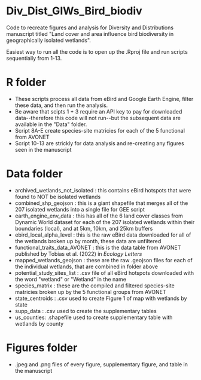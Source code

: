 # Div_Dist_GIWs_Bird_biodiv
Code to recreate figures and analysis for Diversity and Distributions manuscript titled "Land cover and area influence bird biodiversity in geographically isolated wetlands".

Easiest way to run all the code is to open up the .Rproj file and run scripts sequentially from 1-13.

# R folder
  - These scripts process all data from eBird and Google Earth Engine, filter these data, and then run the analysis.
  - Be aware that scipts 1 + 3 require an API key to pay for downloaded data--therefore this code will not run--but the subsequent data are available in the "Data" folder. 
  - Script 8A-E create species-site matricies for each of the 5 functional from AVONET
  - Script 10-13 are strickly for data analysis and re-creating any figures seen in the manuscript

# Data folder
  - archived_wetlands_not_isolated : this contains eBird hotspots that were found to NOT be isolated wetlands
  - combined_shp_geojson : this is a giant shapefile that merges all of the 207 isolated wetlands into a single file for GEE script
  - earth_engine_env_data : this has all of the 6 land cover classes from Dynamic World dataset for each of the 207 isolated wetlands within their boundaries (local), and at 5km, 10km, and 25km buffers
  - ebird_local_alpha_level : this is the raw eBird data downloaded for all of the wetlands broken up by month, these data are unfiltered
  - functional_traits_data_AVONET : this is the data table from AVONET published by Tobias et al. (2022) in *Ecology Letters*
  - mapped_wetlands_geojson : these are the raw .geojson files for each of the individual wetlands, that are combined in folder above
  - potential_study_sites_list : .csv file of all eBird hotspots downloaded with the word "wetland" or "Wetland" in the name
  - species_matrix : these are the compiled and filtered species-site matricies broken up by the 5 functional groups from AVONET
  - state_centroids : .csv used to create Figure 1 of map with wetlands by state
  - supp_data : .csv used to create the supplementary tables
  - us_counties: .shapefile used to create supplementary table with wetlands by county

# Figures folder
  - .jpeg and .png files of every figure, supplementary figure, and table in the manuscript

